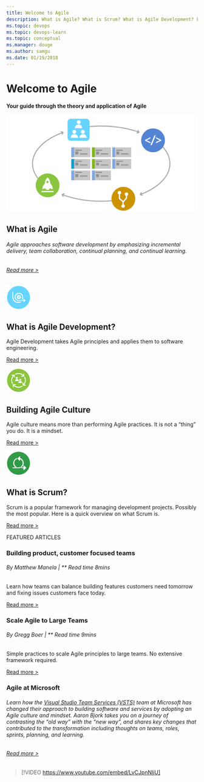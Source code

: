 ```yaml
---
title: Welcome to Agile
description: What is Agile? What is Scrum? What is Agile Development? Learn about Agile principles, methodologies, and applications.
ms.topic: devops
ms.topic: devops-learn
ms.topic: conceptual
ms.manager: douge
ms.author: samgu
ms.date: 01/19/2018
---
```

# Welcome to Agile

#### Your guide through the theory and application of Agile

![what is agile](_img/WhatIsAgile_600x300.png "what is agile")

## What is Agile

###### Agile approaches software development by emphasizing incremental delivery, team collaboration, continual planning, and continual learning.

###### [Read more \>](agile/what-is-agile.md)

![](_img/AgileDev4_64x.png)

## What is Agile Development?

Agile Development takes Agile principles and applies them to software
engineering.

[Read more \>](agile/what-is-agile-development.md)

![](_img/AgileCulture_64x.png)

## Building Agile Culture

Agile culture means more than performing Agile practices. It is not a
“thing” you do. It is a mindset.

[Read more \>](agile/agile-culture.md)

![scrum](_img/home-whatisscrum.png)

## What is Scrum?

Scrum is a popular framework for managing development projects. Possibly
the most popular. Here is a quick overview on what Scrum is.

[Read more \>](agile/what-is-scrum.md)

FEATURED ARTICLES

### Building product, customer focused teams

###### By Matthew Manela | ** Read time 8mins

Learn how teams can balance building features customers need tomorrow
and fixing issues customers face today.

[Read more \>](agile/productive-teams.md)

### Scale Agile to Large Teams

###### By Gregg Boer | ** Read time 9mins

Simple practices to scale Agile principles to large teams. No extensive
framework required.

[Read more \>](agile/scale-agile-large-teams.md)

### Agile at Microsoft

###### Learn how the [Visual Studio Team Services (VSTS)](https://www.visualstudio.com/team-services/) team at Microsoft has changed their approach to building software and services by adopting an Agile culture and mindset. Aaron Bjork takes you on a journey of contrasting the “old way” with the “new way”, and shares key changes that contributed to the transformation including thoughts on teams, roles, sprints, planning, and learning.

###### [Read more \>](agile/agile-culture.md)

> [!VIDEO https://www.youtube.com/embed/LvCJpnNljU]